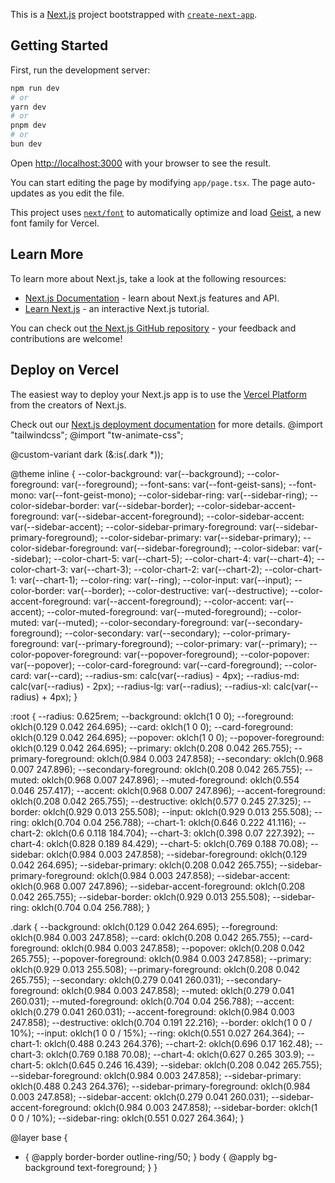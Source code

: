 This is a [Next.js](https://nextjs.org) project bootstrapped with [`create-next-app`](https://nextjs.org/docs/app/api-reference/cli/create-next-app).

## Getting Started

First, run the development server:

```bash
npm run dev
# or
yarn dev
# or
pnpm dev
# or
bun dev
```

Open [http://localhost:3000](http://localhost:3000) with your browser to see the result.

You can start editing the page by modifying `app/page.tsx`. The page auto-updates as you edit the file.

This project uses [`next/font`](https://nextjs.org/docs/app/building-your-application/optimizing/fonts) to automatically optimize and load [Geist](https://vercel.com/font), a new font family for Vercel.

## Learn More

To learn more about Next.js, take a look at the following resources:

- [Next.js Documentation](https://nextjs.org/docs) - learn about Next.js features and API.
- [Learn Next.js](https://nextjs.org/learn) - an interactive Next.js tutorial.

You can check out [the Next.js GitHub repository](https://github.com/vercel/next.js) - your feedback and contributions are welcome!

## Deploy on Vercel

The easiest way to deploy your Next.js app is to use the [Vercel Platform](https://vercel.com/new?utm_medium=default-template&filter=next.js&utm_source=create-next-app&utm_campaign=create-next-app-readme) from the creators of Next.js.

Check out our [Next.js deployment documentation](https://nextjs.org/docs/app/building-your-application/deploying) for more details.
@import "tailwindcss";
@import "tw-animate-css";

@custom-variant dark (&:is(.dark *));

@theme inline {
  --color-background: var(--background);
  --color-foreground: var(--foreground);
  --font-sans: var(--font-geist-sans);
  --font-mono: var(--font-geist-mono);
  --color-sidebar-ring: var(--sidebar-ring);
  --color-sidebar-border: var(--sidebar-border);
  --color-sidebar-accent-foreground: var(--sidebar-accent-foreground);
  --color-sidebar-accent: var(--sidebar-accent);
  --color-sidebar-primary-foreground: var(--sidebar-primary-foreground);
  --color-sidebar-primary: var(--sidebar-primary);
  --color-sidebar-foreground: var(--sidebar-foreground);
  --color-sidebar: var(--sidebar);
  --color-chart-5: var(--chart-5);
  --color-chart-4: var(--chart-4);
  --color-chart-3: var(--chart-3);
  --color-chart-2: var(--chart-2);
  --color-chart-1: var(--chart-1);
  --color-ring: var(--ring);
  --color-input: var(--input);
  --color-border: var(--border);
  --color-destructive: var(--destructive);
  --color-accent-foreground: var(--accent-foreground);
  --color-accent: var(--accent);
  --color-muted-foreground: var(--muted-foreground);
  --color-muted: var(--muted);
  --color-secondary-foreground: var(--secondary-foreground);
  --color-secondary: var(--secondary);
  --color-primary-foreground: var(--primary-foreground);
  --color-primary: var(--primary);
  --color-popover-foreground: var(--popover-foreground);
  --color-popover: var(--popover);
  --color-card-foreground: var(--card-foreground);
  --color-card: var(--card);
  --radius-sm: calc(var(--radius) - 4px);
  --radius-md: calc(var(--radius) - 2px);
  --radius-lg: var(--radius);
  --radius-xl: calc(var(--radius) + 4px);
}

:root {
  --radius: 0.625rem;
  --background: oklch(1 0 0);
  --foreground: oklch(0.129 0.042 264.695);
  --card: oklch(1 0 0);
  --card-foreground: oklch(0.129 0.042 264.695);
  --popover: oklch(1 0 0);
  --popover-foreground: oklch(0.129 0.042 264.695);
  --primary: oklch(0.208 0.042 265.755);
  --primary-foreground: oklch(0.984 0.003 247.858);
  --secondary: oklch(0.968 0.007 247.896);
  --secondary-foreground: oklch(0.208 0.042 265.755);
  --muted: oklch(0.968 0.007 247.896);
  --muted-foreground: oklch(0.554 0.046 257.417);
  --accent: oklch(0.968 0.007 247.896);
  --accent-foreground: oklch(0.208 0.042 265.755);
  --destructive: oklch(0.577 0.245 27.325);
  --border: oklch(0.929 0.013 255.508);
  --input: oklch(0.929 0.013 255.508);
  --ring: oklch(0.704 0.04 256.788);
  --chart-1: oklch(0.646 0.222 41.116);
  --chart-2: oklch(0.6 0.118 184.704);
  --chart-3: oklch(0.398 0.07 227.392);
  --chart-4: oklch(0.828 0.189 84.429);
  --chart-5: oklch(0.769 0.188 70.08);
  --sidebar: oklch(0.984 0.003 247.858);
  --sidebar-foreground: oklch(0.129 0.042 264.695);
  --sidebar-primary: oklch(0.208 0.042 265.755);
  --sidebar-primary-foreground: oklch(0.984 0.003 247.858);
  --sidebar-accent: oklch(0.968 0.007 247.896);
  --sidebar-accent-foreground: oklch(0.208 0.042 265.755);
  --sidebar-border: oklch(0.929 0.013 255.508);
  --sidebar-ring: oklch(0.704 0.04 256.788);
}

.dark {
  --background: oklch(0.129 0.042 264.695);
  --foreground: oklch(0.984 0.003 247.858);
  --card: oklch(0.208 0.042 265.755);
  --card-foreground: oklch(0.984 0.003 247.858);
  --popover: oklch(0.208 0.042 265.755);
  --popover-foreground: oklch(0.984 0.003 247.858);
  --primary: oklch(0.929 0.013 255.508);
  --primary-foreground: oklch(0.208 0.042 265.755);
  --secondary: oklch(0.279 0.041 260.031);
  --secondary-foreground: oklch(0.984 0.003 247.858);
  --muted: oklch(0.279 0.041 260.031);
  --muted-foreground: oklch(0.704 0.04 256.788);
  --accent: oklch(0.279 0.041 260.031);
  --accent-foreground: oklch(0.984 0.003 247.858);
  --destructive: oklch(0.704 0.191 22.216);
  --border: oklch(1 0 0 / 10%);
  --input: oklch(1 0 0 / 15%);
  --ring: oklch(0.551 0.027 264.364);
  --chart-1: oklch(0.488 0.243 264.376);
  --chart-2: oklch(0.696 0.17 162.48);
  --chart-3: oklch(0.769 0.188 70.08);
  --chart-4: oklch(0.627 0.265 303.9);
  --chart-5: oklch(0.645 0.246 16.439);
  --sidebar: oklch(0.208 0.042 265.755);
  --sidebar-foreground: oklch(0.984 0.003 247.858);
  --sidebar-primary: oklch(0.488 0.243 264.376);
  --sidebar-primary-foreground: oklch(0.984 0.003 247.858);
  --sidebar-accent: oklch(0.279 0.041 260.031);
  --sidebar-accent-foreground: oklch(0.984 0.003 247.858);
  --sidebar-border: oklch(1 0 0 / 10%);
  --sidebar-ring: oklch(0.551 0.027 264.364);
}

@layer base {
  * {
    @apply border-border outline-ring/50;
  }
  body {
    @apply bg-background text-foreground;
  }
}
